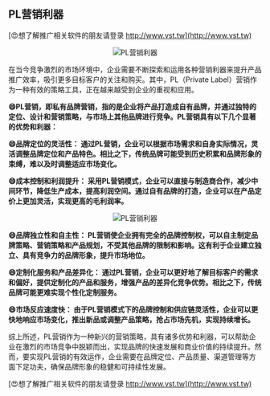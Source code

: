 ## **PL营销利器**

[😍想了解推广相关软件的朋友请登录 http://www.vst.tw](http://www.vst.tw)

 <center><img src="https://vst.tw/MP4/tuiguang/png/3.png" alt="PL营销利器"></center>

在当今竞争激烈的市场环境中，企业需要不断探索和运用各种营销利器来提升产品推广效率，吸引更多目标客户的关注和购买。其中，PL（Private Label）营销作为一种有效的策略工具，正在越来越受到企业的重视和应用。

**😄PL营销，即私有品牌营销，指的是企业将产品打造成自有品牌，并通过独特的定位、设计和营销策略，与市场上其他品牌进行竞争。PL营销具有以下几个显著的优势和利器：**

**😄品牌定位的灵活性： 通过PL营销，企业可以根据市场需求和自身实际情况，灵活调整品牌定位和产品特色。相比之下，传统品牌可能受到历史积累和品牌形象的束缚，难以及时调整适应市场变化。**

**😄成本控制和利润提升： 采用PL营销模式，企业可以直接与制造商合作，减少中间环节，降低生产成本，提高利润空间。通过自有品牌的打造，企业可以在产品定价上更加灵活，实现更高的毛利润率。**

 <center><img src="https://vst.tw/MP4/tuiguang/png/0.png" alt="PL营销利器"></center>

**😄品牌独立性和自主性： PL营销使企业拥有完全的品牌控制权，可以自主制定品牌策略、营销策略和产品规划，不受其他品牌的限制和影响。这有利于企业建立独立、具有竞争力的品牌形象，提升市场地位。**

**😄定制化服务和产品差异化： 通过PL营销，企业可以更好地了解目标客户的需求和偏好，提供定制化的产品和服务，增强产品的差异化竞争优势。相比之下，传统品牌可能更难实现个性化定制服务。**

**😄市场反应速度快： 由于PL营销模式下的品牌控制和供应链灵活性，企业可以更快地响应市场变化，推出新品或调整产品策略，抢占市场先机，实现持续增长。**

综上所述，PL营销作为一种新兴的营销策略，具有诸多优势和利器，可以帮助企业在激烈的市场竞争中脱颖而出，实现品牌的快速发展和商业价值的持续提升。然而，要实现PL营销的有效运作，企业需要在品牌定位、产品质量、渠道管理等方面下足功夫，确保品牌形象的稳健和可持续性发展。

[😍想了解推广相关软件的朋友请登录 http://www.vst.tw](http://www.vst.tw)



